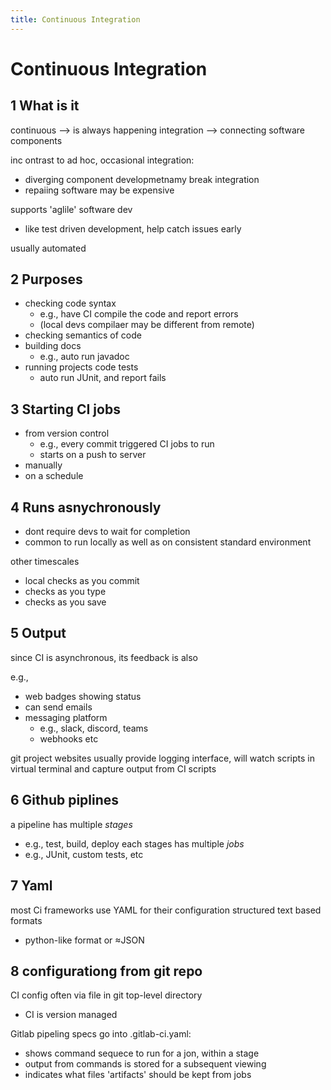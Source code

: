 ```yaml
---
title: Continuous Integration
---
```

# Continuous Integration
## 1 What is it
continuous --> is always happening
integration --> connecting software components

inc ontrast to ad hoc, occasional integration:
- diverging component developmetnamy break integration
- repaiing software may be expensive

supports 'aglile' software dev
- like test driven development, help catch issues early

usually automated

## 2 Purposes
- checking code syntax
	- e.g., have CI compile the code and report errors
	- (local devs compilaer may be different from remote)
- checking semantics of code
- building docs
	- e.g., auto run javadoc
- running projects code tests
	- auto run JUnit, and report fails

## 3 Starting CI jobs
- from version control
	- e.g., every commit triggered CI jobs to run
	- starts on a push to server
- manually
- on a schedule

## 4 Runs asnychronously
- dont require devs to wait for completion
- common to run locally as well as on consistent standard environment

 other timescales
 - local checks as you commit
 - checks as you type
 - checks as you save

## 5 Output
since CI is asynchronous, its feedback is also

e.g., 
- web badges showing status
- can send emails
- messaging platform
	- e.g., slack, discord, teams
	- webhooks etc

git project websites usually provide logging interface,
will watch scripts in virtual terminal and capture output from CI scripts

## 6 Github piplines
a pipeline has multiple _stages_
- e.g., test, build, deploy
each stages has multiple _jobs_
- e.g., JUnit, custom tests, etc

## 7 Yaml
most Ci frameworks use YAML for their configuration
structured text based formats
- python-like format or ≈JSON

## 8 configurationg from git repo
CI config often via file in git top-level directory
- CI is version managed

Gitlab pipeling specs go into .gitlab-ci.yaml:
- shows command sequece to run for a jon, within a stage
- output from commands is stored for a subsequent viewing
- indicates what files 'artifacts' should be kept from jobs